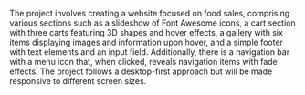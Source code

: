The project involves creating a website focused on food sales, comprising various sections such as a slideshow of Font Awesome icons, a cart section with three carts featuring 3D shapes and hover effects,
a gallery with six items displaying images and information upon hover, and a simple footer with text elements and an input field. Additionally, there is a navigation bar with a menu icon that, when clicked, 
reveals navigation items with fade effects. The project follows a desktop-first approach but will be made responsive to different screen sizes. 
